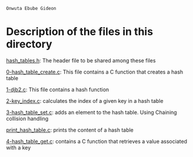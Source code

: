```
Onwuta Ebube Gideon
```

# Description of the files in this directory

[hash_tables.h](./hash_tables.h): The header file to be shared among these files



[0-hash_table_create.c](./0-hash_table_create.c): This file contains a C function that creates a hash table



[1-djb2.c](./1-djb2.c): This file contains a hash function



[2-key_index.c](./2-key_index.c): calculates the index of a given key in a hash table



[3-hash_table_set.c](./3-hash_table_set.c): adds an element to the hash table. Using Chaining collision handling



[print_hash_table.c](./print_hash_table.c): prints the content of a hash table



[4-hash_table_get.c](.4-hash_table_get.c): contains a C function that retrieves a value associated with a key
